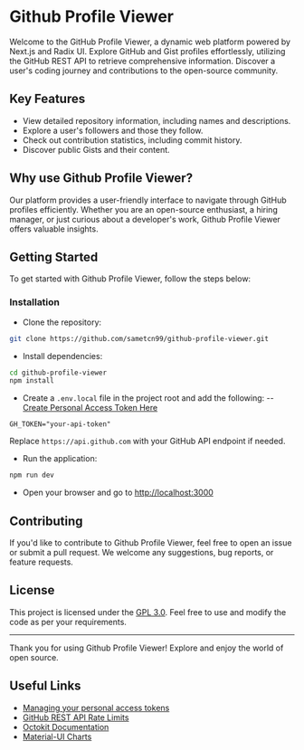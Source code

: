 # Github Profile Viewer

Welcome to the GitHub Profile Viewer, a dynamic web platform powered by Next.js and Radix UI. Explore GitHub and Gist profiles effortlessly, utilizing the GitHub REST API to retrieve comprehensive information. Discover a user's coding journey and contributions to the open-source community.

## Key Features

- View detailed repository information, including names and descriptions.
- Explore a user's followers and those they follow.
- Check out contribution statistics, including commit history.
- Discover public Gists and their content.

## Why use Github Profile Viewer?

Our platform provides a user-friendly interface to navigate through GitHub profiles efficiently. Whether you are an open-source enthusiast, a hiring manager, or just curious about a developer's work, Github Profile Viewer offers valuable insights.

## Getting Started

To get started with Github Profile Viewer, follow the steps below:

### Installation

- Clone the repository:

```bash
git clone https://github.com/sametcn99/github-profile-viewer.git
````

- Install dependencies:

```bash
cd github-profile-viewer
npm install
```

- Create a `.env.local` file in the project root and add the following:
   -- [Create Personal Access Token Here](https://docs.github.com/en/enterprise-server@3.9/authentication/keeping-your-account-and-data-secure/managing-your-personal-access-tokens)

```env
GH_TOKEN="your-api-token"
```

Replace `https://api.github.com` with your GitHub API endpoint if needed.

- Run the application:

```bash
npm run dev
```

- Open your browser and go to [http://localhost:3000](http://localhost:3000)

## Contributing

If you'd like to contribute to Github Profile Viewer, feel free to open an issue or submit a pull request. We welcome any suggestions, bug reports, or feature requests.

## License

This project is licensed under the [GPL 3.0](LICENSE). Feel free to use and modify the code as per your requirements.

---

Thank you for using Github Profile Viewer! Explore and enjoy the world of open source.

## Useful Links

- [Managing your personal access tokens](https://docs.github.com/en/authentication/keeping-your-account-and-data-secure/managing-your-personal-access-tokens)
- [GitHub REST API Rate Limits](https://docs.github.com/en/rest/using-the-rest-api/rate-limits-for-the-rest-api?apiVersion=2022-11-28)
- [Octokit Documentation](https://octokit.github.io/rest.js/v20)
- [Material-UI Charts](https://mui.com/x/react-charts/)
